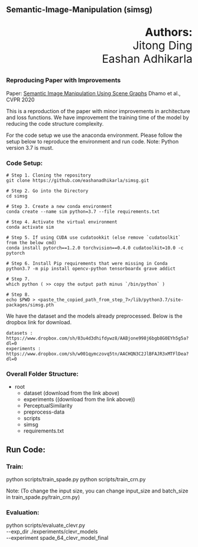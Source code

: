 ## Semantic-Image-Manipulation (simsg)

<p align="right", style="font-size:30px"><b>Authors:</b><br />Jitong Ding<br />Eashan Adhikarla</p>

### Reproducing Paper with Improvements
Paper: [Semantic Image Manipulation Using Scene Graphs](https://openaccess.thecvf.com/content_CVPR_2020/papers/Dhamo_Semantic_Image_Manipulation_Using_Scene_Graphs_CVPR_2020_paper.pdf)
Dhamo et al., CVPR 2020 

This is a reproduction of the paper with minor improvements in architecture and loss functions.
We have improvement the training time of the model by reducing the code structure complexity.

For the code setup we use the anaconda environment. Please follow the setup below to
reproduce the environment and run code.
Note: Python version 3.7 is must.

### Code Setup:

```
# Step 1. Cloning the repository
git clone https://github.com/eashanadhikarla/simsg.git

# Step 2. Go into the Directory
cd simsg

# Step 3. Create a new conda environment
conda create --name sim python=3.7 --file requirements.txt

# Step 4. Activate the virtual environment
conda activate sim

# Step 5. If using CUDA use cudatookkit (else remove `cudatoolkit` from the below cmd)
conda install pytorch==1.2.0 torchvision==0.4.0 cudatoolkit=10.0 -c pytorch

# Step 6. Install Pip requirements that were missing in Conda
python3.7 -m pip install opencv-python tensorboardx grave addict

# Step 7. 
which python ( >> copy the output path minus `/bin/python` )

# Step 8.
echo $PWD > <paste_the_copied_path_from_step_7>/lib/python3.7/site-packages/simsg.pth

```

We have the dataset and the models already preprocessed. 
Below is the dropbox link for download.

```
datasets : https://www.dropbox.com/sh/03u4d3dhifdywz8/AABjone998j6bgb8G0EYh5g5a?dl=0
experiments : https://www.dropbox.com/sh/w001qymczovq5tn/AACHQN3C2JlBFAJR3xMTFlDea?dl=0
```

### Overall Folder Structure:

- root
	- dataset (download from the link above)
	- experiments ((download from the link above))
	- PerceptualSimilarity
	- preprocess-data
	- scripts
	- simsg
	- requirements.txt


## Run Code:
### Train:

python scripts/train_spade.py 
python scripts/train_crn.py

Note: (To change the input size, you can change input_size and batch_size in train_spade.py/train_crn.py)

### Evaluation:

python scripts/evaluate_clevr.py \
--exp_dir ./experiments/clevr_models \
--experiment spade_64_clevr_model_final





































